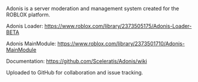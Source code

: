 Adonis is a server moderation and management system created for the ROBLOX platform.

Adonis Loader: 
https://www.roblox.com/library/2373505175/Adonis-Loader-BETA


Adonis MainModule: 
https://www.roblox.com/library/2373501710/Adonis-MainModule


Documentation:
https://github.com/Sceleratis/Adonis/wiki



Uploaded to GitHub for collaboration and issue tracking.
